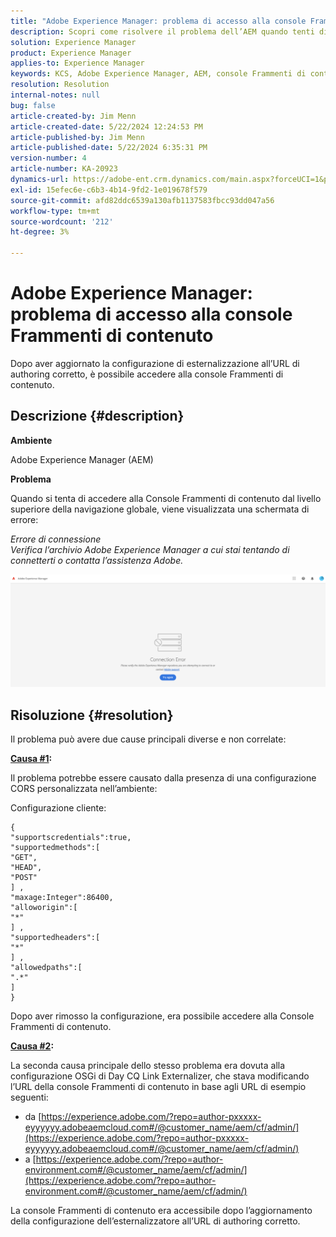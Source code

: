 ```yaml
---
title: "Adobe Experience Manager: problema di accesso alla console Frammenti di contenuto"
description: Scopri come risolvere il problema dell’AEM quando tenti di accedere alla Console Frammenti di contenuto dal livello superiore della Navigazione globale.
solution: Experience Manager
product: Experience Manager
applies-to: Experience Manager
keywords: KCS, Adobe Experience Manager, AEM, console Frammenti di contenuto, accesso, risoluzione dei problemi
resolution: Resolution
internal-notes: null
bug: false
article-created-by: Jim Menn
article-created-date: 5/22/2024 12:24:53 PM
article-published-by: Jim Menn
article-published-date: 5/22/2024 6:35:31 PM
version-number: 4
article-number: KA-20923
dynamics-url: https://adobe-ent.crm.dynamics.com/main.aspx?forceUCI=1&pagetype=entityrecord&etn=knowledgearticle&id=205c3344-3618-ef11-9f8a-6045bd006268
exl-id: 15efec6e-c6b3-4b14-9fd2-1e019678f579
source-git-commit: afd82ddc6539a130afb1137583fbcc93dd047a56
workflow-type: tm+mt
source-wordcount: '212'
ht-degree: 3%

---
```


# Adobe Experience Manager: problema di accesso alla console Frammenti di contenuto


Dopo aver aggiornato la configurazione di esternalizzazione all’URL di authoring corretto, è possibile accedere alla console Frammenti di contenuto.

## Descrizione {#description}


<b>Ambiente</b>

Adobe Experience Manager (AEM)

<b>Problema</b>

Quando si tenta di accedere alla Console Frammenti di contenuto dal livello superiore della navigazione globale, viene visualizzata una schermata di errore:

*Errore di connessione
<br>Verifica l’archivio Adobe Experience Manager a cui stai tentando di connetterti o contatta l’assistenza Adobe.*



![](assets/___225c3344-3618-ef11-9f8a-6045bd006268___.png)


## Risoluzione {#resolution}


Il problema può avere due cause principali diverse e non correlate:

<b><u>Causa #1</u>:</b>

Il problema potrebbe essere causato dalla presenza di una configurazione CORS personalizzata nell’ambiente:

Configurazione cliente:




```
{
"supportscredentials":true,
"supportedmethods":[ 
"GET",
"HEAD",
"POST"
] ,
"maxage:Integer":86400,
"alloworigin":[ 
"*"
] ,
"supportedheaders":[ 
"*"
] ,
"allowedpaths":[ 
".*"
] 
}
```




Dopo aver rimosso la configurazione, era possibile accedere alla Console Frammenti di contenuto.



<b><u>Causa #2</u>:</b>

La seconda causa principale dello stesso problema era dovuta alla configurazione OSGi di Day CQ Link Externalizer, che stava modificando l’URL della console Frammenti di contenuto in base agli URL di esempio seguenti:

- da [https://experience.adobe.com/?repo=author-pxxxxx-eyyyyyy.adobeaemcloud.com#/@customer_name/aem/cf/admin/](https://experience.adobe.com/?repo=author-pxxxxx-eyyyyyy.adobeaemcloud.com#/@customer_name/aem/cf/admin/)
- a [https://experience.adobe.com/?repo=author-environment.com#/@customer_name/aem/cf/admin/](https://experience.adobe.com/?repo=author-environment.com#/@customer_name/aem/cf/admin/)


La console Frammenti di contenuto era accessibile dopo l’aggiornamento della configurazione dell’esternalizzatore all’URL di authoring corretto.
